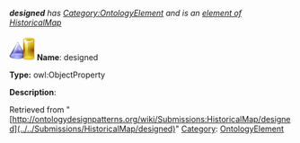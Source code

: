 ___designed__ has [Category:OntologyElement](../../Category/OntologyElement "Category:OntologyElement") and is an [element of](../../Property/ElementOf "Property:ElementOf") [HistoricalMap](../../Submissions/HistoricalMap "Submissions:HistoricalMap")_


  




[![ObjectProperty](../../images/thumb/c/c3/ObjectProperty.gif/45px-ObjectProperty.gif)](../../Image/ObjectProperty.gif "ObjectProperty")
__Name__: designed 


__Type:__ owl:ObjectProperty 


__Description__: 





Retrieved from "[http://ontologydesignpatterns.org/wiki/Submissions:HistoricalMap/designed](../../Submissions/HistoricalMap/designed)"
 [Category](http://ontologydesignpatterns.org/wiki/Special:Categories "Special:Categories"): [OntologyElement](../../Category/OntologyElement "Category:OntologyElement")